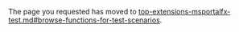 The page you requested has moved to [top-extensions-msportalfx-test.md#browse-functions-for-test-scenarios](top-extensions-msportalfx-test.md#browse-functions-for-test-scenarios).